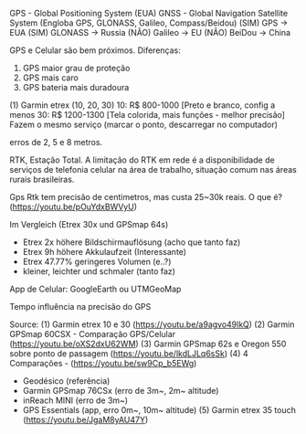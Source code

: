 GPS - Global Positioning System (EUA)
GNSS - Global Navigation Satellite System (Engloba GPS, GLONASS, Galileo, Compass/Beidou)
(SIM) GPS 	-> EUA
(SIM) GLONASS 	-> Russia
(NÃO) Galileo 	-> EU
(NÃO) BeiDou 	-> China


GPS e Celular são bem próximos. Diferenças:
1. GPS maior grau de proteção
2. GPS mais caro
3. GPS bateria mais duradoura


(1) Garmin etrex (10, 20, 30)
10: R$ 800-1000	  [Preto e branco, config a menos
30: R$ 1200-1300  [Tela colorida, mais funções - melhor precisão]
Fazem o mesmo serviço (marcar o ponto, descarregar no computador)

erros de 2, 5 e 8 metros.

RTK, Estação Total.
A limitação do RTK em rede é a disponibilidade de serviços de telefonia celular na área de trabalho, situação comum nas áreas rurais brasileiras.

Gps Rtk tem precisão de centimetros, mas custa 25~30k reais.
O que é? (https://youtu.be/pOuYdxBWVyU)



Im Vergleich (Etrex 30x und GPSmap 64s)
- Etrex 2x höhere Bildschirmauflösung		(acho que tanto faz)
- Etrex 9h höhere Akkulaufzeit			(Interessante)
- Etrex 47.77% geringeres Volumen		(e..?)
- kleiner, leichter und schmaler		(tanto faz)



App de Celular: GoogleEarth ou UTMGeoMap

Tempo influência na precisão do GPS


Source: 
(1) Garmin etrex 10 e 30 (https://youtu.be/a9agvo49lkQ)
(2) Garmin GPSmap 60CSX - Comparação GPS/Celular (https://youtu.be/oXS2dxU62WM)
(3) Garmin GPSmap 62s e Oregon 550 sobre ponto de passagem (https://youtu.be/lkdLJLq6sSk)
(4) 4 Comparações - (https://youtu.be/sw9Cp_b5EWg)
- Geodésico (referência)
- Garmin GPSmap 76CSx (erro de 3m~, 2m~ altitude)
- inReach MINI (erro de 3m~)
- GPS Essentials (app, erro 0m~, 10m~ altitude)
(5) Garmin etrex 35 touch (https://youtu.be/JgaM8yAU47Y)




